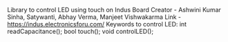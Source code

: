 Library to control LED using touch on Indus Board
Creator - Ashwini Kumar Sinha, Satywanti, Abhay Verma, Manjeet Vishwakarma
Link - https://indus.electronicsforu.com/
Keywords to control LED:
int readCapacitance();
bool touch();
void controlLED();
